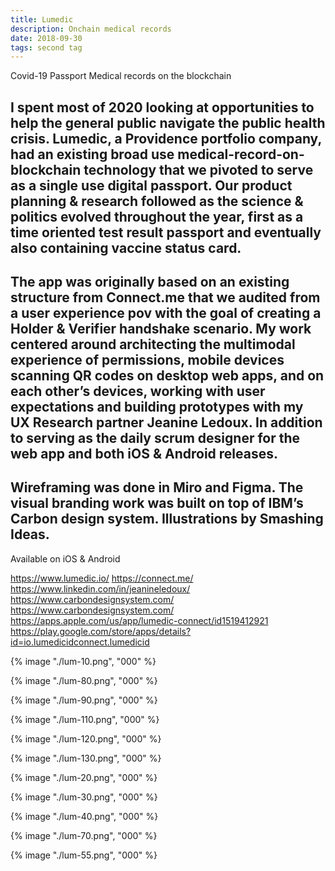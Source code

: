 ```yaml
---
title: Lumedic
description: Onchain medical records
date: 2018-09-30
tags: second tag
---
```


Covid-19 Passport
Medical records on the blockchain

I spent most of 2020 looking at opportunities to help the general public navigate the public health crisis. Lumedic, a Providence portfolio company, had an existing broad use medical-record-on-blockchain technology that we pivoted to serve as a single use digital passport. Our product planning & research followed as the science & politics evolved throughout the year, first as a time oriented test result passport and eventually also containing vaccine status card.  
-
The app was originally based on an existing structure from Connect.me that we audited from a user experience pov with the goal of creating a Holder & Verifier handshake scenario. My work centered around architecting the multimodal experience of permissions, mobile devices scanning QR codes on desktop web apps, and on each other’s devices, working with user expectations and building prototypes with my UX Research partner Jeanine Ledoux. In addition to serving as the daily scrum designer for the web app and both iOS & Android releases. 
-
Wireframing was done in Miro and Figma. The visual branding work was built on top of IBM’s Carbon design system. Illustrations by Smashing Ideas.
-
Available on iOS & Android

https://www.lumedic.io/
https://connect.me/
https://www.linkedin.com/in/jeanineledoux/
https://www.carbondesignsystem.com/
https://www.carbondesignsystem.com/
https://apps.apple.com/us/app/lumedic-connect/id1519412921
https://play.google.com/store/apps/details?id=io.lumedicidconnect.lumedicid


{% image "./lum-10.png", "000" %}

<div class="two-column">

{% image "./lum-80.png", "000" %}

{% image "./lum-90.png", "000" %}

</div>

<div class="three-column">

{% image "./lum-110.png", "000" %}

{% image "./lum-120.png", "000" %}

{% image "./lum-130.png", "000" %}

</div>

{% image "./lum-20.png", "000" %}

{% image "./lum-30.png", "000" %}

{% image "./lum-40.png", "000" %}

{% image "./lum-70.png", "000" %}

{% image "./lum-55.png", "000" %}




